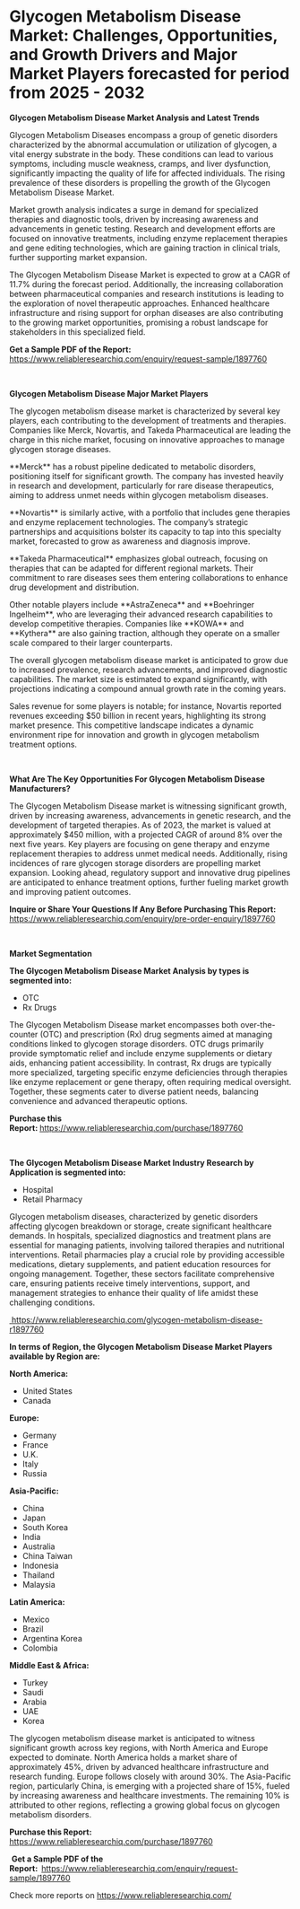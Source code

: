 <p><h1>Glycogen Metabolism Disease Market: Challenges, Opportunities, and Growth Drivers and Major Market Players forecasted for period from 2025 - 2032</h1></p><p><strong>Glycogen Metabolism Disease Market Analysis and Latest Trends</strong></p>
<p><p>Glycogen Metabolism Diseases encompass a group of genetic disorders characterized by the abnormal accumulation or utilization of glycogen, a vital energy substrate in the body. These conditions can lead to various symptoms, including muscle weakness, cramps, and liver dysfunction, significantly impacting the quality of life for affected individuals. The rising prevalence of these disorders is propelling the growth of the Glycogen Metabolism Disease Market.</p><p>Market growth analysis indicates a surge in demand for specialized therapies and diagnostic tools, driven by increasing awareness and advancements in genetic testing. Research and development efforts are focused on innovative treatments, including enzyme replacement therapies and gene editing technologies, which are gaining traction in clinical trials, further supporting market expansion.</p><p>The Glycogen Metabolism Disease Market is expected to grow at a CAGR of 11.7% during the forecast period. Additionally, the increasing collaboration between pharmaceutical companies and research institutions is leading to the exploration of novel therapeutic approaches. Enhanced healthcare infrastructure and rising support for orphan diseases are also contributing to the growing market opportunities, promising a robust landscape for stakeholders in this specialized field.</p></p>
<p><strong>Get a Sample PDF of the Report:&nbsp;</strong> <a href="https://www.reliableresearchiq.com/enquiry/request-sample/1897760?utm_campaign=2455&utm_medium=2&utm_source=Github&utm_content=ia&utm_term=03032025&utm_id=glycogen-metabolism-disease">https://www.reliableresearchiq.com/enquiry/request-sample/1897760</a></p>
<p>&nbsp;</p>
<p><strong>Glycogen Metabolism Disease Major Market Players</strong></p>
<p><p>The glycogen metabolism disease market is characterized by several key players, each contributing to the development of treatments and therapies. Companies like Merck, Novartis, and Takeda Pharmaceutical are leading the charge in this niche market, focusing on innovative approaches to manage glycogen storage diseases.</p><p>**Merck** has a robust pipeline dedicated to metabolic disorders, positioning itself for significant growth. The company has invested heavily in research and development, particularly for rare disease therapeutics, aiming to address unmet needs within glycogen metabolism diseases.</p><p>**Novartis** is similarly active, with a portfolio that includes gene therapies and enzyme replacement technologies. The company’s strategic partnerships and acquisitions bolster its capacity to tap into this specialty market, forecasted to grow as awareness and diagnosis improve.</p><p>**Takeda Pharmaceutical** emphasizes global outreach, focusing on therapies that can be adapted for different regional markets. Their commitment to rare diseases sees them entering collaborations to enhance drug development and distribution.</p><p>Other notable players include **AstraZeneca** and **Boehringer Ingelheim**, who are leveraging their advanced research capabilities to develop competitive therapies. Companies like **KOWA** and **Kythera** are also gaining traction, although they operate on a smaller scale compared to their larger counterparts.</p><p>The overall glycogen metabolism disease market is anticipated to grow due to increased prevalence, research advancements, and improved diagnostic capabilities. The market size is estimated to expand significantly, with projections indicating a compound annual growth rate in the coming years.</p><p>Sales revenue for some players is notable; for instance, Novartis reported revenues exceeding $50 billion in recent years, highlighting its strong market presence. This competitive landscape indicates a dynamic environment ripe for innovation and growth in glycogen metabolism treatment options.</p></p>
<p>&nbsp;</p>
<p><strong>What Are The Key Opportunities For Glycogen Metabolism Disease Manufacturers?</strong></p>
<p><p>The Glycogen Metabolism Disease market is witnessing significant growth, driven by increasing awareness, advancements in genetic research, and the development of targeted therapies. As of 2023, the market is valued at approximately $450 million, with a projected CAGR of around 8% over the next five years. Key players are focusing on gene therapy and enzyme replacement therapies to address unmet medical needs. Additionally, rising incidences of rare glycogen storage disorders are propelling market expansion. Looking ahead, regulatory support and innovative drug pipelines are anticipated to enhance treatment options, further fueling market growth and improving patient outcomes.</p></p>
<p><strong>Inquire or Share Your Questions If Any Before Purchasing This Report:</strong> <a href="https://www.reliableresearchiq.com/enquiry/pre-order-enquiry/1897760?utm_campaign=2455&utm_medium=2&utm_source=Github&utm_content=ia&utm_term=03032025&utm_id=glycogen-metabolism-disease">https://www.reliableresearchiq.com/enquiry/pre-order-enquiry/1897760</a></p>
<p>&nbsp;</p>
<p><strong>Market Segmentation</strong></p>
<p><strong>The Glycogen Metabolism Disease Market Analysis by types is segmented into:</strong></p>
<p><ul><li>OTC</li><li>Rx Drugs</li></ul></p>
<p><p>The Glycogen Metabolism Disease market encompasses both over-the-counter (OTC) and prescription (Rx) drug segments aimed at managing conditions linked to glycogen storage disorders. OTC drugs primarily provide symptomatic relief and include enzyme supplements or dietary aids, enhancing patient accessibility. In contrast, Rx drugs are typically more specialized, targeting specific enzyme deficiencies through therapies like enzyme replacement or gene therapy, often requiring medical oversight. Together, these segments cater to diverse patient needs, balancing convenience and advanced therapeutic options.</p></p>
<p><strong>Purchase this Report:&nbsp;</strong><a href="https://www.reliableresearchiq.com/purchase/1897760?utm_campaign=2455&utm_medium=2&utm_source=Github&utm_content=ia&utm_term=03032025&utm_id=glycogen-metabolism-disease">https://www.reliableresearchiq.com/purchase/1897760</a></p>
<p>&nbsp;</p>
<p><strong>The Glycogen Metabolism Disease Market Industry Research by Application is segmented into:</strong></p>
<p><ul><li>Hospital</li><li>Retail Pharmacy</li></ul></p>
<p><p>Glycogen metabolism diseases, characterized by genetic disorders affecting glycogen breakdown or storage, create significant healthcare demands. In hospitals, specialized diagnostics and treatment plans are essential for managing patients, involving tailored therapies and nutritional interventions. Retail pharmacies play a crucial role by providing accessible medications, dietary supplements, and patient education resources for ongoing management. Together, these sectors facilitate comprehensive care, ensuring patients receive timely interventions, support, and management strategies to enhance their quality of life amidst these challenging conditions.</p></p>
<p><a href="https://www.reliableresearchiq.com/glycogen-metabolism-disease-r1897760?utm_campaign=2455&utm_medium=2&utm_source=Github&utm_content=ia&utm_term=03032025&utm_id=glycogen-metabolism-disease">&nbsp;https://www.reliableresearchiq.com/glycogen-metabolism-disease-r1897760</a></p>
<p><strong>In terms of Region, the Glycogen Metabolism Disease Market Players available by Region are:</strong></p>
<p>
    <p> <strong> North America: </strong>
        <ul>
            <li>United States</li>
            <li>Canada</li>
        </ul>
        </p> 
    <p> <strong> Europe: </strong>
        <ul>
            <li>Germany</li>
            <li>France</li>
            <li>U.K.</li>
            <li>Italy</li>
            <li>Russia</li>
        </ul>
        </p> 
    <p> <strong> Asia-Pacific: </strong>
        <ul>
            <li>China</li>
            <li>Japan</li>
            <li>South Korea</li>
            <li>India</li>
            <li>Australia</li>
            <li>China Taiwan</li>
            <li>Indonesia</li>
            <li>Thailand</li>
            <li>Malaysia</li>
        </ul>
        </p> 
    <p> <strong> Latin America: </strong>
        <ul>
            <li>Mexico</li>
            <li>Brazil</li>
            <li>Argentina Korea</li>
            <li>Colombia</li>
        </ul>
        </p> 
    <p> <strong> Middle East & Africa: </strong>
        <ul>
            <li>Turkey</li>
            <li>Saudi</li>
            <li>Arabia</li>
            <li>UAE</li>
            <li>Korea</li>
        </ul>
    </p>
    </p>
<p><p>The glycogen metabolism disease market is anticipated to witness significant growth across key regions, with North America and Europe expected to dominate. North America holds a market share of approximately 45%, driven by advanced healthcare infrastructure and research funding. Europe follows closely with around 30%. The Asia-Pacific region, particularly China, is emerging with a projected share of 15%, fueled by increasing awareness and healthcare investments. The remaining 10% is attributed to other regions, reflecting a growing global focus on glycogen metabolism disorders.</p></p>
<p><strong>Purchase this Report: </strong><a href="https://www.reliableresearchiq.com/purchase/1897760?utm_campaign=2455&utm_medium=2&utm_source=Github&utm_content=ia&utm_term=03032025&utm_id=glycogen-metabolism-disease">https://www.reliableresearchiq.com/purchase/1897760</a></p>
<p>&nbsp;<strong>Get a Sample PDF of the Report:&nbsp;&nbsp;</strong><a href="https://www.reliableresearchiq.com/enquiry/request-sample/1897760?utm_campaign=2455&utm_medium=2&utm_source=Github&utm_content=ia&utm_term=03032025&utm_id=glycogen-metabolism-disease">https://www.reliableresearchiq.com/enquiry/request-sample/1897760</a></p>
<p><strong></strong></p>
<p>Check more reports on <a href="https://www.reliableresearchiq.com/?utm_campaign=2455&utm_medium=2&utm_source=Github&utm_content=ia&utm_term=03032025&utm_id=glycogen-metabolism-disease">https://www.reliableresearchiq.com/</a></p>